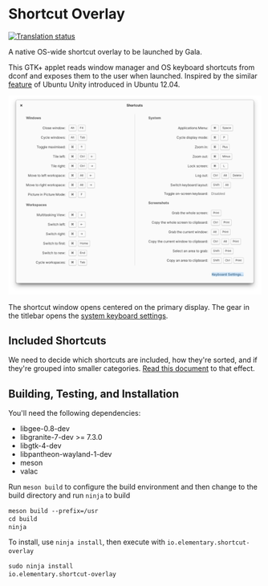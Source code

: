 # Shortcut Overlay
[![Translation status](https://l10n.elementary.io/widgets/desktop/-/shortcut-overlay/svg-badge.svg)](https://l10n.elementary.io/engage/desktop/?utm_source=widget)

A native OS-wide shortcut overlay to be launched by Gala.

This GTK+ applet reads window manager and OS keyboard shortcuts from dconf
and exposes them to the user when launched. Inspired by the similar [feature][1]
of Ubuntu Unity introduced in Ubuntu 12.04.

![Screenshot](/data/Screenshot@2x.png)

The shortcut window opens centered on the primary display. The gear in the titlebar opens the [system keyboard settings](settings://input/keyboard/shortcuts).

## Included Shortcuts

We need to decide which shortcuts are included, how they're sorted, and if they're grouped into smaller categories. [Read this document](https://paper.dropbox.com/doc/elementary-OS-Shortcut-Overlay-z3oP5UefS11B2OpOZpKE5?_tk=share_copylink) to that effect.

## Building, Testing, and Installation

You'll need the following dependencies:
* libgee-0.8-dev
* libgranite-7-dev >= 7.3.0
* libgtk-4-dev
* libpantheon-wayland-1-dev
* meson
* valac


Run `meson build` to configure the build environment and then change to the build directory and run `ninja` to build

    meson build --prefix=/usr
    cd build
    ninja

To install, use `ninja install`, then execute with `io.elementary.shortcut-overlay`

    sudo ninja install
    io.elementary.shortcut-overlay



[1]: https://bugs.launchpad.net/ayatana-design/+bug/855532
